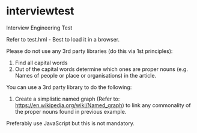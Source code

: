 # interviewtest
Interview Engineering Test

Refer to test.hml - Best to load it in a browser.

Please do not use any 3rd party libraries (do this via 1st principles):

1. Find all capital words
1. Out of the capital words determine which ones are proper nouns (e.g. Names of people or place or organisations) in the article.


You can use a 3rd party library to do the following:

1. Create a simplistic named graph (Refer to: https://en.wikipedia.org/wiki/Named_graph) to link any commonality of the proper nouns found in previous example.

Preferably use JavaScript but this is not mandatory.

